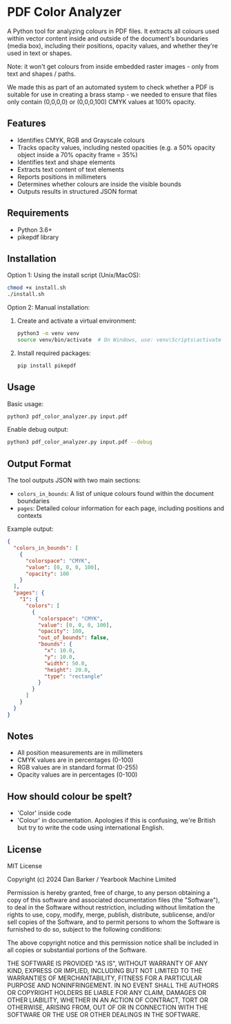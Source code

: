 # PDF Color Analyzer

A Python tool for analyzing colours in PDF files. It extracts all colours used within vector content inside and outside of the document's boundaries (media box), including their positions, opacity values, and whether they're used in text or shapes.

Note: it won't get colours from inside embedded raster images - only from text and shapes / paths.

We made this as part of an automated system to check whether a PDF is suitable for use in creating a brass 
stamp - we needed to ensure that files only contain (0,0,0,0) or (0,0,0,100) CMYK values at 100% opacity.


## Features

- Identifies CMYK, RGB and Grayscale colours
- Tracks opacity values, including nested opacities (e.g. a 50% opacity object inside a 70% opacity frame = 35%)
- Identifies text and shape elements
- Extracts text content of text elements
- Reports positions in millimeters
- Determines whether colours are inside the visible bounds
- Outputs results in structured JSON format

## Requirements

- Python 3.6+
- pikepdf library

## Installation

Option 1: Using the install script (Unix/MacOS):
```bash
chmod +x install.sh
./install.sh
```

Option 2: Manual installation:
1. Create and activate a virtual environment:
   ```bash
   python3 -m venv venv
   source venv/bin/activate  # On Windows, use: venv\Scripts\activate
   ```

2. Install required packages:
   ```bash
   pip install pikepdf
   ```

## Usage

Basic usage:
```bash
python3 pdf_color_analyzer.py input.pdf
```

Enable debug output:
```bash
python3 pdf_color_analyzer.py input.pdf --debug
```

## Output Format

The tool outputs JSON with two main sections:
- `colors_in_bounds`: A list of unique colours found within the document boundaries
- `pages`: Detailed colour information for each page, including positions and contexts

Example output:
```json
{
  "colors_in_bounds": [
    {
      "colorspace": "CMYK",
      "value": [0, 0, 0, 100],
      "opacity": 100
    }
  ],
  "pages": {
    "1": {
      "colors": [
        {
          "colorspace": "CMYK",
          "value": [0, 0, 0, 100],
          "opacity": 100,
          "out_of_bounds": false,
          "bounds": {
            "x": 10.0,
            "y": 10.0,
            "width": 50.0,
            "height": 20.0,
            "type": "rectangle"
          }
        }
      ]
    }
  }
}
```

## Notes

- All position measurements are in millimeters
- CMYK values are in percentages (0-100)
- RGB values are in standard format (0-255)
- Opacity values are in percentages (0-100)

## How should colour be spelt?

- 'Color' inside code
- 'Colour' in documentation. 
Apologies if this is confusing, we're British but try to write the code using international English.

## License

MIT License

Copyright (c) 2024 Dan Barker / Yearbook Machine Limited

Permission is hereby granted, free of charge, to any person obtaining a copy
of this software and associated documentation files (the "Software"), to deal
in the Software without restriction, including without limitation the rights
to use, copy, modify, merge, publish, distribute, sublicense, and/or sell
copies of the Software, and to permit persons to whom the Software is
furnished to do so, subject to the following conditions:

The above copyright notice and this permission notice shall be included in all
copies or substantial portions of the Software.

THE SOFTWARE IS PROVIDED "AS IS", WITHOUT WARRANTY OF ANY KIND, EXPRESS OR
IMPLIED, INCLUDING BUT NOT LIMITED TO THE WARRANTIES OF MERCHANTABILITY,
FITNESS FOR A PARTICULAR PURPOSE AND NONINFRINGEMENT. IN NO EVENT SHALL THE
AUTHORS OR COPYRIGHT HOLDERS BE LIABLE FOR ANY CLAIM, DAMAGES OR OTHER
LIABILITY, WHETHER IN AN ACTION OF CONTRACT, TORT OR OTHERWISE, ARISING FROM,
OUT OF OR IN CONNECTION WITH THE SOFTWARE OR THE USE OR OTHER DEALINGS IN THE
SOFTWARE.
